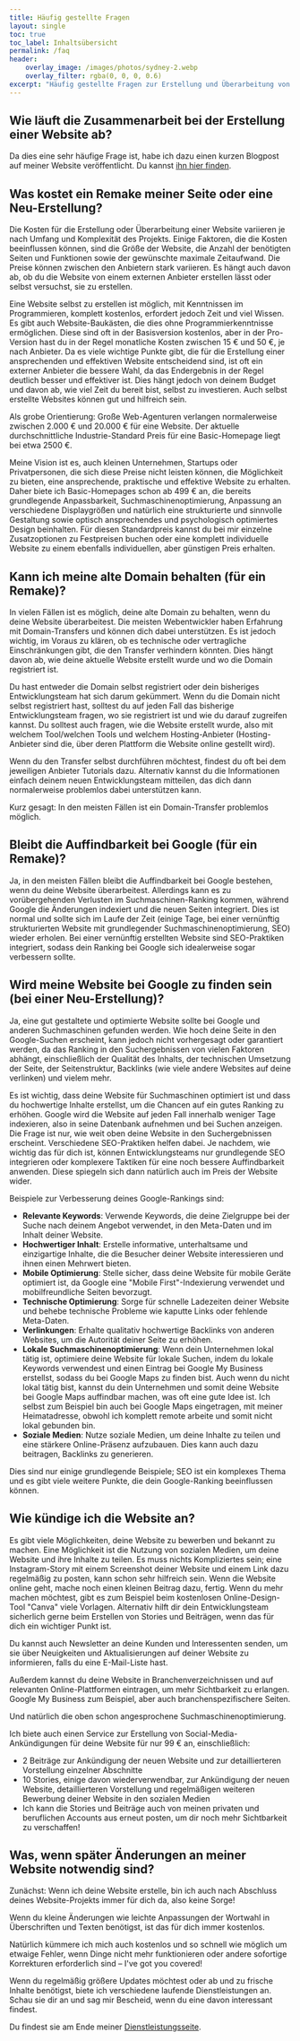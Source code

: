 ```yaml
---
title: Häufig gestellte Fragen
layout: single
toc: true
toc_label: Inhaltsübersicht
permalink: /faq
header:
    overlay_image: /images/photos/sydney-2.webp
    overlay_filter: rgba(0, 0, 0, 0.6)
excerpt: "Häufig gestellte Fragen zur Erstellung und Überarbeitung von Websites"
---
```


## Wie läuft die Zusammenarbeit bei der Erstellung einer Website ab?
Da dies eine sehr häufige Frage ist, habe ich dazu einen kurzen Blogpost auf meiner Website veröffentlicht. Du kannst [ihn hier finden](https://perstarke-webdev.de/posts/your-website).

## Was kostet ein Remake meiner Seite oder eine Neu-Erstellung?
Die Kosten für die Erstellung oder Überarbeitung einer Website variieren je nach Umfang und Komplexität des Projekts. Einige Faktoren, die die Kosten beeinflussen können, sind die Größe der Website, die Anzahl der benötigten Seiten und Funktionen sowie der gewünschte maximale Zeitaufwand. Die Preise können zwischen den Anbietern stark variieren. Es hängt auch davon ab, ob du die Website von einem externen Anbieter erstellen lässt oder selbst versuchst, sie zu erstellen.

Eine Website selbst zu erstellen ist möglich, mit Kenntnissen im Programmieren, komplett kostenlos, erfordert jedoch Zeit und viel Wissen. Es gibt auch Website-Baukästen, die dies ohne Programmierkenntnisse ermöglichen. Diese sind oft in der Basisversion kostenlos, aber in der Pro-Version hast du in der Regel monatliche Kosten zwischen 15 € und 50 €, je nach Anbieter. Da es viele wichtige Punkte gibt, die für die Erstellung einer ansprechenden und effektiven Website entscheidend sind, ist oft ein externer Anbieter die bessere Wahl, da das Endergebnis in der Regel deutlich besser und effektiver ist. Dies hängt jedoch von deinem Budget und davon ab, wie viel Zeit du bereit bist, selbst zu investieren. Auch selbst erstellte Websites können gut und hilfreich sein.

Als grobe Orientierung:
Große Web-Agenturen verlangen normalerweise zwischen 2.000 € und 20.000 € für eine Website.
Der aktuelle durchschnittliche Industrie-Standard Preis für eine Basic-Homepage liegt bei etwa 2500 €.

Meine Vision ist es, auch kleinen Unternehmen, Startups oder Privatpersonen, die sich diese Preise nicht leisten können, die Möglichkeit zu bieten, eine ansprechende, praktische und effektive Website zu erhalten. Daher biete ich Basic-Homepages schon ab 499 € an, die bereits grundlegende Anpassbarkeit, Suchmaschinenoptimierung, Anpassung an verschiedene Displaygrößen und natürlich eine strukturierte und sinnvolle Gestaltung sowie optisch ansprechendes und psychologisch optimiertes Design beinhalten. Für diesen Standardpreis kannst du bei mir einzelne Zusatzoptionen zu Festpreisen buchen oder eine komplett individuelle Website zu einem ebenfalls individuellen, aber günstigen Preis erhalten.

## Kann ich meine alte Domain behalten (für ein Remake)?
In vielen Fällen ist es möglich, deine alte Domain zu behalten, wenn du deine Website überarbeitest. Die meisten Webentwickler haben Erfahrung mit Domain-Transfers und können dich dabei unterstützen. Es ist jedoch wichtig, im Voraus zu klären, ob es technische oder vertragliche Einschränkungen gibt, die den Transfer verhindern könnten. Dies hängt davon ab, wie deine aktuelle Website erstellt wurde und wo die Domain registriert ist.

Du hast entweder die Domain selbst registriert oder dein bisheriges Entwicklungsteam hat sich darum gekümmert. Wenn du die Domain nicht selbst registriert hast, solltest du auf jeden Fall das bisherige Entwicklungsteam fragen, wo sie registriert ist und wie du darauf zugreifen kannst. Du solltest auch fragen, wie die Website erstellt wurde, also mit welchem Tool/welchen Tools und welchem Hosting-Anbieter (Hosting-Anbieter sind die, über deren Plattform die Website online gestellt wird).

Wenn du den Transfer selbst durchführen möchtest, findest du oft bei dem jeweiligen Anbieter Tutorials dazu. Alternativ kannst du die Informationen einfach deinem neuen Entwicklungsteam mitteilen, das dich dann normalerweise problemlos dabei unterstützen kann.

Kurz gesagt: In den meisten Fällen ist ein Domain-Transfer problemlos möglich.

## Bleibt die Auffindbarkeit bei Google (für ein Remake)?
Ja, in den meisten Fällen bleibt die Auffindbarkeit bei Google bestehen, wenn du deine Website überarbeitest. Allerdings kann es zu vorübergehenden Verlusten im Suchmaschinen-Ranking kommen, während Google die Änderungen indexiert und die neuen Seiten integriert. Dies ist normal und sollte sich im Laufe der Zeit (einige Tage, bei einer vernünftig strukturierten Website mit grundlegender Suchmaschinenoptimierung, SEO) wieder erholen. Bei einer vernünftig erstellten Website sind SEO-Praktiken integriert, sodass dein Ranking bei Google sich idealerweise sogar verbessern sollte.

## Wird meine Website bei Google zu finden sein (bei einer Neu-Erstellung)?
Ja, eine gut gestaltete und optimierte Website sollte bei Google und anderen Suchmaschinen gefunden werden. Wie hoch deine Seite in den Google-Suchen erscheint, kann jedoch nicht vorhergesagt oder garantiert werden, da das Ranking in den Suchergebnissen von vielen Faktoren abhängt, einschließlich der Qualität des Inhalts, der technischen Umsetzung der Seite, der Seitenstruktur, Backlinks (wie viele andere Websites auf deine verlinken) und vielem mehr.

Es ist wichtig, dass deine Website für Suchmaschinen optimiert ist und dass du hochwertige Inhalte erstellst, um die Chancen auf ein gutes Ranking zu erhöhen. Google wird die Website auf jeden Fall innerhalb weniger Tage indexieren, also in seine Datenbank aufnehmen und bei Suchen anzeigen. Die Frage ist nur, wie weit oben deine Website in den Suchergebnissen erscheint. Verschiedene SEO-Praktiken helfen dabei. Je nachdem, wie wichtig das für dich ist, können Entwicklungsteams nur grundlegende SEO integrieren oder komplexere Taktiken für eine noch bessere Auffindbarkeit anwenden. Diese spiegeln sich dann natürlich auch im Preis der Website wider.

Beispiele zur Verbesserung deines Google-Rankings sind:

- **Relevante Keywords**: Verwende Keywords, die deine Zielgruppe bei der Suche nach deinem Angebot verwendet, in den Meta-Daten und im Inhalt deiner Website.
- **Hochwertiger Inhalt**: Erstelle informative, unterhaltsame und einzigartige Inhalte, die die Besucher deiner Website interessieren und ihnen einen Mehrwert bieten.
- **Mobile Optimierung**: Stelle sicher, dass deine Website für mobile Geräte optimiert ist, da Google eine "Mobile First"-Indexierung verwendet und mobilfreundliche Seiten bevorzugt.
- **Technische Optimierung**: Sorge für schnelle Ladezeiten deiner Website und behebe technische Probleme wie kaputte Links oder fehlende Meta-Daten.
- **Verlinkungen**: Erhalte qualitativ hochwertige Backlinks von anderen Websites, um die Autorität deiner Seite zu erhöhen.
- **Lokale Suchmaschinenoptimierung**: Wenn dein Unternehmen lokal tätig ist, optimiere deine Website für lokale Suchen, indem du lokale Keywords verwendest und einen Eintrag bei Google My Business erstellst, sodass du bei Google Maps zu finden bist. Auch wenn du nicht lokal tätig bist, kannst du dein Unternehmen und somit deine Website bei Google Maps auffindbar machen, was oft eine gute Idee ist. Ich selbst zum Beispiel bin auch bei Google Maps eingetragen, mit meiner Heimatadresse, obwohl ich komplett remote arbeite und somit nicht lokal gebunden bin.
- **Soziale Medien**: Nutze soziale Medien, um deine Inhalte zu teilen und eine stärkere Online-Präsenz aufzubauen. Dies kann auch dazu beitragen, Backlinks zu generieren.

Dies sind nur einige grundlegende Beispiele; SEO ist ein komplexes Thema und es gibt viele weitere Punkte, die dein Google-Ranking beeinflussen können.

## Wie kündige ich die Website an?
Es gibt viele Möglichkeiten, deine Website zu bewerben und bekannt zu machen. Eine Möglichkeit ist die Nutzung von sozialen Medien, um deine Website und ihre Inhalte zu teilen. Es muss nichts Kompliziertes sein; eine Instagram-Story mit einem Screenshot deiner Website und einem Link dazu regelmäßig zu posten, kann schon sehr hilfreich sein. Wenn die Website online geht, mache noch einen kleinen Beitrag dazu, fertig. Wenn du mehr machen möchtest, gibt es zum Beispiel beim kostenlosen Online-Design-Tool "Canva" viele Vorlagen. Alternativ hilft dir dein Entwicklungsteam sicherlich gerne beim Erstellen von Stories und Beiträgen, wenn das für dich ein wichtiger Punkt ist.

Du kannst auch Newsletter an deine Kunden und Interessenten senden, um sie über Neuigkeiten und Aktualisierungen auf deiner Website zu informieren, falls du eine E-Mail-Liste hast.

Außerdem kannst du deine Website in Branchenverzeichnissen und auf relevanten Online-Plattformen eintragen, um mehr Sichtbarkeit zu erlangen. Google My Business zum Beispiel, aber auch branchenspezifischere Seiten.

Und natürlich die oben schon angesprochene Suchmaschinenoptimierung.

Ich biete auch einen Service zur Erstellung von Social-Media-Ankündigungen für deine Website für nur 99 € an, einschließlich:
- 2 Beiträge zur Ankündigung der neuen Website und zur detaillierteren Vorstellung einzelner Abschnitte
- 10 Stories, einige davon wiederverwendbar, zur Ankündigung der neuen Website, detaillierteren Vorstellung und regelmäßigen weiteren Bewerbung deiner Website in den sozialen Medien
- Ich kann die Stories und Beiträge auch von meinen privaten und beruflichen Accounts aus erneut posten, um dir noch mehr Sichtbarkeit zu verschaffen!

## Was, wenn später Änderungen an meiner Website notwendig sind?

Zunächst: Wenn ich deine Website erstelle, bin ich auch nach Abschluss deines Website-Projekts immer für dich da, also keine Sorge!

Wenn du kleine Änderungen wie leichte Anpassungen der Wortwahl in Überschriften und Texten benötigst, ist das für dich immer kostenlos.

Natürlich kümmere ich mich auch kostenlos und so schnell wie möglich um etwaige Fehler, wenn Dinge nicht mehr funktionieren oder andere sofortige Korrekturen erforderlich sind – I've got you covered!

Wenn du regelmäßig größere Updates möchtest oder ab und zu frische Inhalte benötigst, biete ich verschiedene laufende Dienstleistungen an. Schau sie dir an und sag mir Bescheid, wenn du eine davon interessant findest.

Du findest sie am Ende meiner [Dienstleistungsseite](/services).
